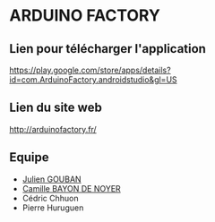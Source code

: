 # ARDUINO FACTORY

## Lien pour télécharger l'application
https://play.google.com/store/apps/details?id=com.ArduinoFactory.androidstudio&gl=US

## Lien du site web
http://arduinofactory.fr/

## Equipe
* [Julien GOUBAN](https://github.com/juliengouban)
* [Camille BAYON DE NOYER](https://github.com/Kamomille)
* Cédric Chhuon
* Pierre Huruguen
